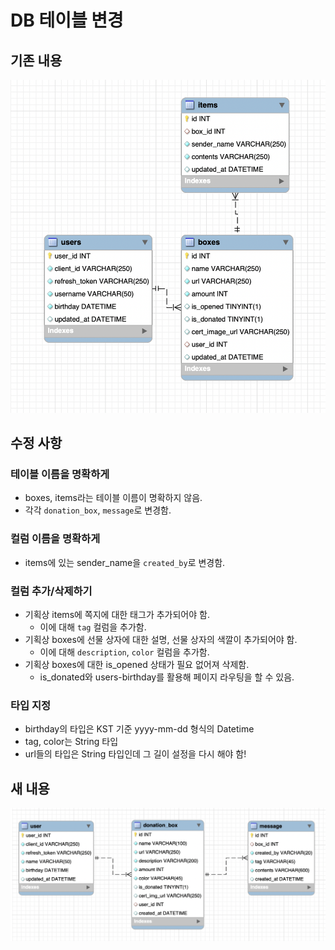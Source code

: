# DB 테이블 변경

## 기존 내용

![기존](/images/ERD/20240219-v1.png)

## 수정 사항

### 테이블 이름을 명확하게

- boxes, items라는 테이블 이름이 명확하지 않음.
- 각각 `donation_box`, `message`로 변경함.

### 컬럼 이름을 명확하게

- items에 있는 sender_name을 `created_by`로 변경함.

### 컬럼 추가/삭제하기

- 기획상 items에 쪽지에 대한 태그가 추가되어야 함.
	- 이에 대해 `tag` 컬럼을 추가함.
- 기획상 boxes에 선물 상자에 대한 설명, 선물 상자의 색깔이 추가되어야 함.
	- 이에 대해 `description`, `color` 컬럼을 추가함.
- 기획상 boxes에 대한 is_opened 상태가 필요 없어져 삭제함.
	- is_donated와 users-birthday를 활용해 페이지 라우팅을 할 수 있음.

### 타입 지정

- birthday의 타입은 KST 기준 yyyy-mm-dd 형식의 Datetime
- tag, color는 String 타입
- url들의 타입은 String 타입인데 그 길이 설정을 다시 해야 함!


## 새 내용

![기존](/images/ERD/20240219-v2.png)
